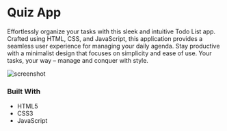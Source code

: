 # Quiz App  #

Effortlessly organize your tasks with this sleek and intuitive Todo List app. Crafted using HTML, CSS, and JavaScript, this application provides a seamless user experience for managing your daily agenda. Stay productive with a minimalist design that focuses on simplicity and ease of use. Your tasks, your way – manage and conquer with style.

![screenshot](./todo-list-app.png)


### Built With

* HTML5
* CSS3
* JavaScript
